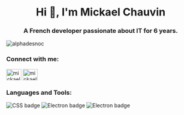 <h1 align="center">Hi 👋, I'm Mickael Chauvin</h1>
<h3 align="center">A French developer passionate about IT for 6 years.</h3>

<p align="left"> <img src="https://komarev.com/ghpvc/?username=alphadesnoc&label=Profile%20views&color=0e75b6&style=flat" alt="alphadesnoc" /> </p>

<h3 align="left">Connect with me:</h3>
<p align="left">
<a href="https://linkedin.com/in/mickael chauvin" target="blank"><img align="center" src="https://raw.githubusercontent.com/rahuldkjain/github-profile-readme-generator/master/src/images/icons/Social/linked-in-alt.svg" alt="mickael chauvin" height="30" width="40" /></a>
<a href="https://instagram.com/mickael_chauvin_11" target="blank"><img align="center" src="https://raw.githubusercontent.com/rahuldkjain/github-profile-readme-generator/master/src/images/icons/Social/instagram.svg" alt="mickael_chauvin_11" height="30" width="40" /></a>
</p>

<h3 align="left">Languages and Tools:</h3>
<img src="https://img.shields.io/badge/CSS3-333942?logo=css3&logoColor=#1572B6&style=for-the-badge" alt="CSS badge"> <img src="https://img.shields.io/badge/electron-333942?logo=electron&logoColor=#47848F&style=for-the-badge" alt="Electron badge"> <img src="https://img.shields.io/badge/firebase?logo=firebase&logoColor=#DD2C00&style=for-the-badge" alt="Electron badge">
